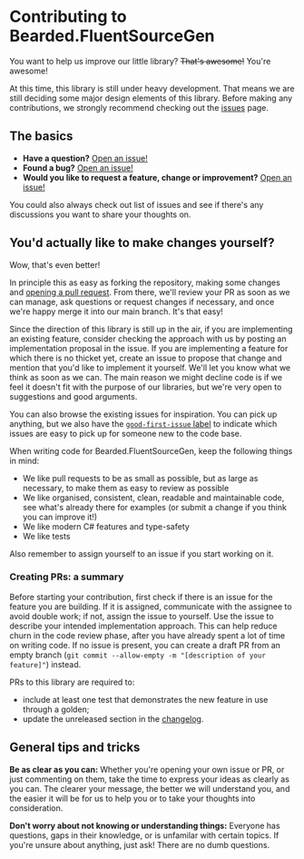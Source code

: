 # Contributing to Bearded.FluentSourceGen

You want to help us improve our little library? ~~That's awesome!~~ You're awesome!

At this time, this library is still under heavy development. That means we are still deciding some major design elements of this library. Before making any contributions, we strongly recommend checking out the [issues](https://github.com/beardgame/fluentsourcegen/issues) page.

## The basics

- **Have a question?** [Open an issue!](https://github.com/beardgame/fluentsourcegen/issues/new/choose)
- **Found a bug?** [Open an issue!](https://github.com/beardgame/fluentsourcegen/issues/new/choose)
- **Would you like to request a feature, change or improvement?** [Open an issue!](https://github.com/beardgame/fluentsourcegen/issues/new/choose)

You could also always check out list of issues and see if there's any discussions you want to share your thoughts on.

## You'd actually like to make changes yourself?

Wow, that's even better!

In principle this as easy as forking the repository, making some changes and [opening a pull request](https://github.com/beardgame/fluentsourcegen/compare). From there, we'll review your PR as soon as we can manage, ask questions or request changes if necessary, and once we're happy merge it into our main branch. It's that easy!

Since the direction of this library is still up in the air, if you are implementing an existing feature, consider checking the approach with us by posting an implementation proposal in the issue. If you are implementing a feature for which there is no thicket yet, create an issue to propose that change and mention that you'd like to implement it yourself. We'll let you know what we think as soon as we can. The main reason we might decline code is if we feel it doesn't fit with the purpose of our libraries, but we're very open to suggestions and good arguments.

You can also browse the existing issues for inspiration. You can pick up anything, but we also have the [`good-first-issue` label](https://github.com/beardgame/fluentsourcegen/issues?q=is%3Aissue+is%3Aopen+label%3A%22good+first+issue%22) to indicate which issues are easy to pick up for someone new to the code base.

When writing code for Bearded.FluentSourceGen, keep the following things in mind:

- We like pull requests to be as small as possible, but as large as necessary, to make them as easy to review as possible
- We like organised, consistent, clean, readable and maintainable code, see what's already there for examples (or submit a change if you think you can improve it!)
- We like modern C# features and type-safety
- We like tests

Also remember to assign yourself to an issue if you start working on it.

### Creating PRs: a summary

Before starting your contribution, first check if there is an issue for the feature you are building. If it is assigned, communicate with the assignee to avoid double work; if not, assign the issue to yourself. Use the issue to describe your intended implementation approach. This can help reduce churn in the code review phase, after you have already spent a lot of time on writing code. If no issue is present, you can create a draft PR from an empty branch (`git commit --allow-empty -m "[description of your feature]"`) instead.

PRs to this library are required to:

- include at least one test that demonstrates the new feature in use through a golden;
- update the unreleased section in the [changelog](CHANGELOG.md).

## General tips and tricks

**Be as clear as you can:** Whether you're opening your own issue or PR, or just commenting on them, take the time to express your ideas as clearly as you can. The clearer your message, the better we will understand you, and the easier it will be for us to help you or to take your thoughts into consideration.

**Don't worry about not knowing or understanding things:** Everyone has questions, gaps in their knowledge, or is unfamilar with certain topics. If you're unsure about anything, just ask! There are no dumb questions.
